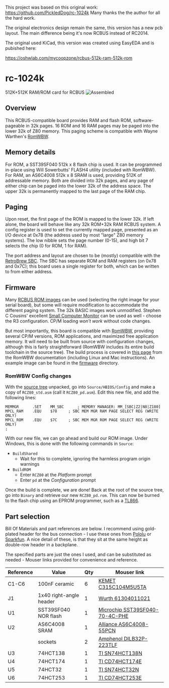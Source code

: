 This project was based on this original work:
https://github.com/PickledDog/rc-1024k
Many thanks the the author for all the hard work.

The original electronics design remain the same, this version has a new pcb layout. The main difference being it's now RCBUS instead of RC2014.

The original used KiCad, this version was created using EasyEDA and is pubished here:

https://oshwlab.com/mycoopzone/rcbus-512k-ram-512k-rom


# rc-1024k
 512K+512K RAM/ROM card for RCBUS
![Assembled](/img/assembled.png)

## Overview
This RCBUS-compatible board provides RAM and flash ROM, software-pageable in 32k pages. 16 ROM and 16 RAM pages may be paged into the lower 32k of Z80 memory. This paging scheme is compatible with Wayne Warthen's [RomWBW](https://github.com/wwarthen/RomWBW).

## Memory details
For ROM, a SST39SF040 512k x 8 flash chip is used. It can be programmed in-place using Will Sowerbutts' FLASH4 utility (included with RomWBW). For RAM, an AS6C4008 512k x 8 SRAM is used, providing 512K of addressable memory. Both are divided into 32k pages, and any page of either chip can be paged into the lower 32k of the address space. The upper 32k is permanently mapped to the last page of the RAM chip.

## Paging
Upon reset, the first page of the ROM is mapped to the lower 32k. If left alone, the board will behave like any 32k ROM+32k RAM RCBUS system. A config register is used to set the currently mapped page, presented as an I/O device at 0x78 (the address used by most "large" Z80 memory systems). The low nibble sets the page number (0-15), and high bit 7 selects the chip (0 for ROM, 1 for RAM).

The port address and layout are chosen to be (mostly) compatible with the [RetroBrew SBC](https://www.retrobrewcomputers.org/doku.php?id=boards:sbc:sbc_v2:sbc_v2-003). The SBC has separate ROM and RAM registers (on 0x78 and 0x7C); this board uses a single register for both, which can be written to from either address.

## Firmware
Many [RCBUS ROM images](https://github.com/RCBUSZ80/RCBUS/tree/master/ROMs) can be used (selecting the right image for your serial board), but some will require modification to accommodate the different paging system. The 32k BASIC images work unmodified. Stephen C Cousins' excellent [Small Computer Monitor](https://smallcomputercentral.wordpress.com/small-computer-monitor/) can be used as well - choose the R3 configuration. CP/M loading *won't work* without code changes.

But most importantly, this board is compatible with [RomWBW](https://github.com/wwarthen/RomWBW), providing several CP/M versions, ROM applications, and maximized free application memory. It will need to be built from source with configuration changes, although this is fairly straightforward (RomWBW includes its entire build toolchain in the source tree). The build process is covered in [this page](https://github.com/wwarthen/RomWBW/blob/master/Source/ReadMe.txt) from the RomWBW documentation (including Linux and Mac instructions). An example image can be found in the [firmware](/firmware) directory.

### RomWBW Config changes
With the [source tree](https://github.com/wwarthen/RomWBW) unpacked, go into `Source/HBIOS/Config` and make a copy of `RCZ80_std.asm` (call it `RCZ80_pd.asm`). Edit this new file, and add the following lines:
```
MEMMGR		.SET	MM_SBC		; MEMORY MANAGER: MM_[SBC|Z2|N8|Z180]
MPCL_RAM	.EQU	$78		; SBC MEM MGR RAM PAGE SELECT REG (WRITE ONLY)
MPCL_ROM	.EQU	$7C		; SBC MEM MGR ROM PAGE SELECT REG (WRITE ONLY)
;
```
With our new file, we can go ahead and build our ROM image. Under Windows, this is done with the following commands in `Source`:

* `BuildShared`
  * Wait for this to complete, ignoring the harmless program origin warnings
* `BuildROM`
  * Enter `RCZ80` at the *Platform* prompt
  * Enter `pd` at the *Configuration* prompt

Once the build is complete, we are done! Back at the root of the source tree, go into `Binary` and retrieve our new `RCZ80_pd.rom`. This can now be burned to the flash chip using an EPROM programmer, such as a [TL866](https://www.ebay.com/sch/i.html?_nkw=tl866ii+plus).

## Part selection
Bill Of Materials and part references are below. I recommend using gold-plated header for the bus connection - I use these ones from [Pololu](https://www.pololu.com/product/967) or [Sparkfun](https://www.sparkfun.com/products/553). A nice detail of these, is that they sit at the same height as double-row header in a backplane.

The specified parts are just the ones I used, and can be substituted as needed - Mouser links provided for convenience and reference.

| Reference | Value | Qty | Mouser link |
| --------- | ----- | --- | ----------- |
| C1-C6 | 100nF ceramic | 6 | [KEMET C315C104M5U5TA](https://www.mouser.com/ProductDetail/C315C104M5U5TA7303) |
| J1 | 1x40 right-angle header | 1 | [Wurth 61304011021](https://www.mouser.com/ProductDetail/61304011021) |
| U1 | SST39SF040 NOR flash | 1 | [Microchip SST39SF040-70-4C-PHE](https://www.mouser.com/ProductDetail/SST39SF040-70-4C-PHE) |
| U2 | AS6C4008 SRAM | 1 | [Alliance AS6C4008-55PCN](https://www.mouser.com/ProductDetail/AS6C4008-55PCN) |
| | sockets | 2 | [Amphenol DILB32P-223TLF](https://www.mouser.com/ProductDetail/DILB32P-223TLF) |
| U3 | 74HCT138 | 1 | [TI SN74HCT138N](https://www.mouser.com/ProductDetail/SN74HCT138N) |
| U4 | 74HCT174 | 1 | [TI CD74HCT174E](https://www.mouser.com/ProductDetail/CD74HCT174E) |
| U5 | 74HCT32 | 1 | [TI SN74HCT32N](https://www.mouser.com/ProductDetail/SN74HCT32N) |
| U6 | 74HCT253 | 1 | [TI CD74HCT253E](https://www.mouser.com/ProductDetail/CD74HCT253E) |
